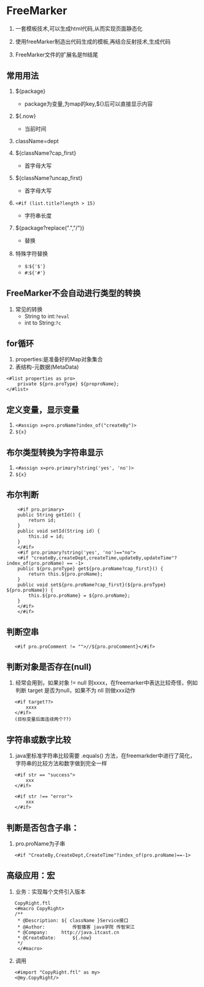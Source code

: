 # FreeMarker
1. 一套模板技术,可以生成html代码,从而实现页面静态化

2.  使用freeMarker制造出代码生成的模板,再结合反射技术,生成代码

3. FreeMarker文件的扩展名是ftl结尾


## 常用用法
1. ${package}
    - package为变量,为map的key,${}后可以直接显示内容
2. ${.now}
    - 当前时间
3. className=dept

4. ${className?cap_first}
    - 首字母大写

5. ${className?uncap_first}
    - 首字母大写
    
6. `<#if (list.title?length > 15)`
    - 字符串长度

7. ${package?replace(".","/")}
    - 替换

8. 特殊字符替换
    - `$`:`${'$'}`
    - `#`:`${'#'}`
    
## FreeMarker不会自动进行类型的转换
1. 常见的转换
    - String to int:`?eval`
    - int to String:`?c`
    
## for循环
1. properties:是准备好的Map对象集合
2. 表结构-元数据(MetaData)
```injectedfreemarker
<#list properties as pro>
    private ${pro.proType} ${proproName};
</#list>
```

## 定义变量，显示变量
1. `<#assign x=pro.proName?index_of("createBy")>`
2. `${x}`

## 布尔类型转换为字符串显示
1. `<#assign x=pro.primary?string('yes', 'no')>`
2. `${x}`

## 布尔判断
```injectedfreemarker
	<#if pro.primary>
	public String getId() {
		return id;
	}
	public void setId(String id) {
		this.id = id;
	}
	</#if>
	<#if pro.primary?string('yes', 'no')=="no">
	<#if "createBy,createDept,createTime,updateBy,updateTime"?index_of(pro.proName) == -1>
	public ${pro.proType} get${pro.proName?cap_first}() {
		return this.${pro.proName};
	}
	public void set${pro.proName?cap_first}(${pro.proType} ${pro.proName}) {
		this.${pro.proName} = ${pro.proName};
	}	
	</#if>
	</#if>	
```

## 判断空串
```injectedfreemarker
   <#if pro.proComment != "">//${pro.proComment}</#if>
```

## 判断对象是否存在(null)
1. 经常会用到，如果对象 != null 则xxxx，在freemarker中表达比较奇怪，例如判断 target 是否为null，如果不为 nll 则做xxx动作
```injectedfreemarker
   <#if target??>
       xxxx
   </#if>
   (目标变量后面连续两个??)
```   
    
## 字符串或数字比较
1. java里标准字符串比较需要 .equals() 方法，在freemarkder中进行了简化，字符串的比较方法和数字做到完全一样
```injectedfreemarker
   <#if str == "success">
       xxx
   </#if>
   
   <#if str !== "error">
       xxx
   </#if>
```

## 判断是否包含子串：
1. pro.proName为子串
```injectedfreemarker
   <#if "CreateBy,CreateDept,CreateTime"?index_of(pro.proName)==-1>
```

## 高级应用：宏
1. 业务：实现每个文件引入版本
```injectedfreemarker
   CopyRight.ftl
   <#macro CopyRight> 
   /**
    * @Description:	${ className }Service接口
    * @Author:			传智播客 java学院	传智宋江
    * @Company:		http://java.itcast.cn
    * @CreateDate:		${.now}
    */
    </#macro>
``` 
2. 调用
```injectedfreemarker
   <#import "CopyRight.ftl" as my>
   <@my.CopyRight/>
``` 



